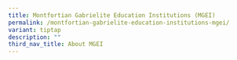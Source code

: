 ```yaml
---
title: Montfortian Gabrielite Education Institutions (MGEI)
permalink: /montfortian-gabrielite-education-institutions-mgei/
variant: tiptap
description: ""
third_nav_title: About MGEI
---
```

